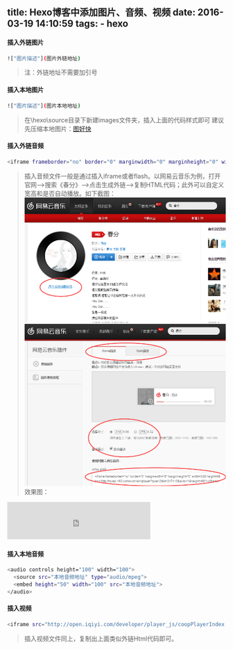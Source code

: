 title: Hexo博客中添加图片、音频、视频
date: 2016-03-19 14:10:59
tags:
	- hexo
---

#### 插入外链图片

```bash
!["图片描述"](图片外链地址)
```
> 注：外链地址不需要加引号

#### 插入本地图片

```bash
!["图片描述"](图片本地地址)
```
> 在\hexo\source目录下新建images文件夹，插入上面的代码样式即可
> 建议先压缩本地图片：[图好快](http://www.tuhaokuai.com/)

#### 插入外链音频

```bash
<iframe frameborder="no" border="0" marginwidth="0" marginheight="0" width=330 height=86 src="http://music.163.com/outchain/player?type=2&id=247415&auto=0&height=66"></iframe> 
```
>插入音频文件一般是通过插入iframe或者flash。以网易云音乐为例，打开官网-->搜索《春分》-->点击生成外链-->复制HTML代码；此外可以自定义宽高和是否自动播放。如下截图：
!["插入音频文件截图01"](/images/insert-music-pic.png)
!["插入音频文件截图02"](/images/insert-music-pic-sec.png)
效果图：
<iframe frameborder="no" border="0" marginwidth="0" marginheight="0" width=330 height=86 src="http://music.163.com/outchain/player?type=2&id=247415&auto=0&height=66"></iframe>

#### 插入本地音频

```bash
<audio controls height="100" width="100">
  <source src="本地音频地址" type="audio/mpeg">
  <embed height="50" width="100" src="本地音频地址">
</audio>
```

#### 插入视频

```bash
<iframe src="http://open.iqiyi.com/developer/player_js/coopPlayerIndex.html?vid=ec65a777d2b7e13e97c866f25b2b6d6d&tvId=515639900&accessToken=2.f22860a2479ad60d8da7697274de9346&appKey=3955c3425820435e86d0f4cdfe56f5e7&appId=1368&height=100%&width=100%" frameborder="0" allowfullscreen="true" width="100%" height="100%"></iframe>
```

>插入视频文件同上，复制出上面类似外链Html代码即可。
